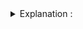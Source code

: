 
<details>
  
<summary>Explanation : </summary>

<br>
https://cp-algorithms.com/graph/search-for-connected-components.html#toc-tgt-2


### Snapshot : 

<img src="../../images/ccomp.png">
</details>
